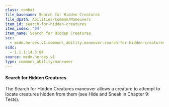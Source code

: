 ```yaml
---
class: combat
file_basename: Search for Hidden Creatures
file_dpath: Abilities/Common/Maneuvers
item_id: search-for-hidden-creatures
item_index: '04'
item_name: Search for Hidden Creatures
scc:
  - mcdm.heroes.v1:common\_ability.maneuver:search-for-hidden-creatures
scdc:
  - 1.1.1:14.3:04
source: mcdm.heroes.v1
type: common\_ability/maneuver
---
```


#### Search for Hidden Creatures

The Search for Hidden Creatures maneuver allows a creature to attempt to locate creatures hidden from them (see Hide and Sneak in Chapter 9: Tests).
